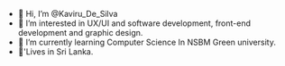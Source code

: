 - 👋 Hi, I’m @Kaviru_De_Silva
- 👀 I’m interested in UX/UI and software development, front-end development and graphic design.
- 🌱 I’m currently learning Computer Science In NSBM Green university.
- 🏡'Lives in Sri Lanka.
